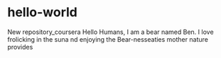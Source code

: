 # hello-world
New repository_coursera
Hello Humans,
I am a bear named Ben. I love frolicking in the suna nd enjoying the Bear-nesseaties mother nature provides
